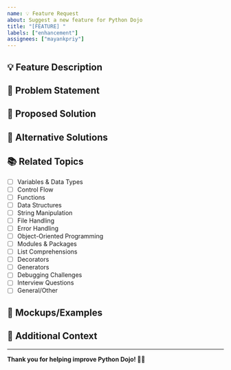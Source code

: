 ```yaml
---
name: 💡 Feature Request
about: Suggest a new feature for Python Dojo
title: "[FEATURE] "
labels: ["enhancement"]
assignees: ["mayankpriy"]
---
```


## 💡 Feature Description

<!-- A clear and concise description of the feature you'd like to see -->

## 🎯 Problem Statement

<!-- A clear and concise description of what problem this feature would solve -->

## 💭 Proposed Solution

<!-- A clear and concise description of what you want to happen -->

## 🔄 Alternative Solutions

<!-- A clear and concise description of any alternative solutions you've considered -->

## 📚 Related Topics

<!-- Which Python topics would this feature relate to? -->

- [ ] Variables & Data Types
- [ ] Control Flow
- [ ] Functions
- [ ] Data Structures
- [ ] String Manipulation
- [ ] File Handling
- [ ] Error Handling
- [ ] Object-Oriented Programming
- [ ] Modules & Packages
- [ ] List Comprehensions
- [ ] Decorators
- [ ] Generators
- [ ] Debugging Challenges
- [ ] Interview Questions
- [ ] General/Other

## 📸 Mockups/Examples

<!-- If applicable, add mockups or examples of how this feature might work -->

## 🔧 Additional Context

<!-- Add any other context or screenshots about the feature request here -->

---

**Thank you for helping improve Python Dojo! 🐍✨**
